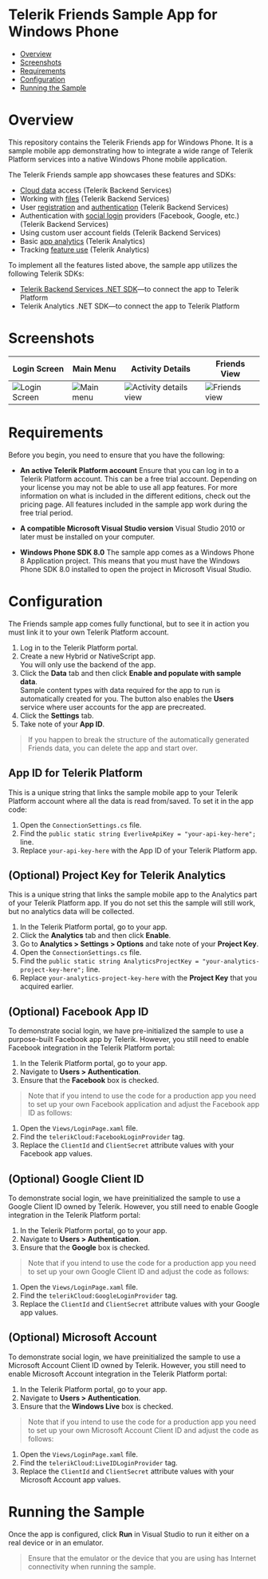 
# Telerik Friends Sample App for Windows Phone

<a id="top"></a>
* [Overview](#overview)
* [Screenshots](#screenshots)
* [Requirements](#requirements)
* [Configuration](#configuration)
* [Running the Sample](#running-the-sample)

# Overview

This repository contains the Telerik Friends app for Windows Phone. It is a sample mobile app demonstrating how to integrate a wide range of Telerik Platform services into a native Windows Phone mobile application.

The Telerik Friends sample app showcases these features and SDKs:

- [Cloud data](http://docs.telerik.com/platform/backend-services/dotnet/data/introduction) access (Telerik Backend Services)
- Working with [files](http://docs.telerik.com/platform/backend-services/dotnet/files/introduction) (Telerik Backend Services)
- User [registration](http://docs.telerik.com/platform/backend-services/dotnet/users/users-register) and [authentication](http://docs.telerik.com/platform/backend-services/dotnet/users/users-authenticate) (Telerik Backend Services)
- Authentication with [social login](http://docs.telerik.com/platform/backend-services/dotnet/users/social-login/introduction) providers (Facebook, Google, etc.) (Telerik Backend Services)
- Using custom user account fields (Telerik Backend Services)
- Basic [app analytics](http://docs.telerik.com/platform/analytics/getting-started/introduction) (Telerik Analytics)
- Tracking [feature use](http://docs.telerik.com/platform/analytics/client/reports/feature-use) (Telerik Analytics)

To implement all the features listed above, the sample app utilizes the following Telerik SDKs:

- [Telerik Backend Services .NET SDK](http://docs.telerik.com/platform/backend-services/dotnet/getting-started-dotnet-sdk)&mdash;to connect the app to Telerik Platform
- Telerik Analytics .NET SDK&mdash;to connect the app to Telerik Platform

# Screenshots

Login Screen|Main Menu|Activity Details|Friends View
---|---|---|---
![Login Screen](https://raw.githubusercontent.com/telerik/platform-friends-windowsphone/master/screenshots/wp-login-screen.png)|![Main menu](https://raw.githubusercontent.com/telerik/platform-friends-windowsphone/master/screenshots/wp-menu.png)|![Activity details view](https://raw.githubusercontent.com/telerik/platform-friends-windowsphone/master/screenshots/wp-activity-details.png)|![Friends view](https://raw.githubusercontent.com/telerik/platform-friends-windowsphone/master/screenshots/wp-friends.png)

# Requirements

Before you begin, you need to ensure that you have the following:

- **An active Telerik Platform account**
Ensure that you can log in to a Telerik Platform account. This can be a free trial account. Depending on your license you may not be able to use all app features. For more information on what is included in the different editions, check out the pricing page. All features included in the sample app work during the free trial period.

- **A compatible Microsoft Visual Studio version**
Visual Studio 2010 or later must be installed on your computer.

- **Windows Phone SDK 8.0**
The sample app comes as a Windows Phone 8 Application project. This means that you must have the Windows Phone SDK 8.0 installed to open the project in Microsoft Visual Studio.

# Configuration

The Friends sample app comes fully functional, but to see it in action you must link it to your own Telerik Platform account.

1. Log in to the Telerik Platform portal.
2. Create a new Hybrid or NativeScript app.<br>
	You will only use the backend of the app.
3. Click the **Data** tab and then click **Enable and populate with sample data**.<br>
	Sample content types with data required for the app to run is automatically created for you. The button also enables the **Users** service where user accounts for the app are precreated.
3. Click the **Settings** tab.
4. Take note of your **App ID**.

> If you happen to break the structure of the automatically generated Friends data, you can delete the app and start over.

## App ID for Telerik Platform

This is a unique string that links the sample mobile app to your Telerik Platform account where all the data is read from/saved. To set it in the app code:

1. Open the `ConnectionSettings.cs` file.
2. Find the `public static string EverliveApiKey = "your-api-key-here";` line. 
3. Replace `your-api-key-here` with the App ID of your Telerik Platform app.

## (Optional) Project Key for Telerik Analytics

This is a unique string that links the sample mobile app to the Analytics part of your Telerik Platform app. If you do not set this the sample will still work, but no analytics data will be collected.
	
1. In the Telerik Platform portal, go to your app.
2. Click the **Analytics** tab and then click **Enable**.
6. Go to **Analytics > Settings > Options** and take note of your **Project Key**.
1. Open the `ConnectionSettings.cs` file.
2. Find the `public static string AnalyticsProjectKey = "your-analytics-project-key-here";` line.
3. Replace `your-analytics-project-key-here` with the **Project Key** that you acquired earlier.

## (Optional) Facebook App ID
To demonstrate social login, we have pre-initialized the sample to use a purpose-built Facebook app by Telerik. However, you still need to enable Facebook integration in the Telerik Platform portal:

1. In the Telerik Platform portal, go to your app.
3. Navigate to **Users > Authentication**.
4. Ensure that the **Facebook** box is checked.

> Note that if you intend to use the code for a production app you need to set up your own Facebook application and adjust the Facebook app ID as follows:
	
1. Open the `Views/LoginPage.xaml` file.
2. Find the `telerikCloud:FacebookLoginProvider` tag.
3. Replace the `ClientId` and `ClientSecret` attribute values with your Facebook app values.

## (Optional) Google Client ID

To demonstrate social login, we have preinitialized the sample to use a Google Client ID owned by Telerik. However, you still need to enable Google integration in the Telerik Platform portal:

1. In the Telerik Platform portal, go to your app.
2. Navigate to **Users > Authentication**.
3. Ensure that the **Google** box is checked.

> Note that if you intend to use the code for a production app you need to set up your own Google Client ID and adjust the code as follows:

1. Open the `Views/LoginPage.xaml` file.
2. Find the `telerikCloud:GoogleLoginProvider` tag.
3. Replace the `ClientId` and `ClientSecret` attribute values with your Google app values.

## (Optional) Microsoft Account

To demonstrate social login, we have preinitialized the sample to use a  Microsoft Account Client ID owned by Telerik. However, you still need to enable Microsoft Account integration in the Telerik Platform portal:

1. In the Telerik Platform portal, go to your app.
2. Navigate to **Users > Authentication**.
3. Ensure that the **Windows Live** box is checked.

> Note that if you intend to use the code for a production app you need to set up your own Microsoft Account Client ID and adjust the code as follows:

1. Open the `Views/LoginPage.xaml` file.
2. Find the `telerikCloud:LiveIDLoginProvider` tag.
3. Replace the `ClientId` and `ClientSecret` attribute values with your Microsoft Account app values.

# Running the Sample

Once the app is configured, click **Run** in Visual Studio to run it either on a real device or in an emulator.

> Ensure that the emulator or the device that you are using has Internet connectivity when running the sample.

